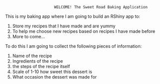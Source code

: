                           WELCOME! The Sweet Road Baking Application

This is my baking app where I am going to build an RShiny app to:
1. Store my recipes that I have made and are yummy
2. To help me choose new recipes based on recipes I have made before
3. More to come...

To do this I am going to collect the following pieces of information:
1. Name of the recipe
2. Ingredients of the recipe
3. the steps of the recipe itself
4. Scale of 1-10 how sweet this dessert is
5. What occasion the dessert was made for
